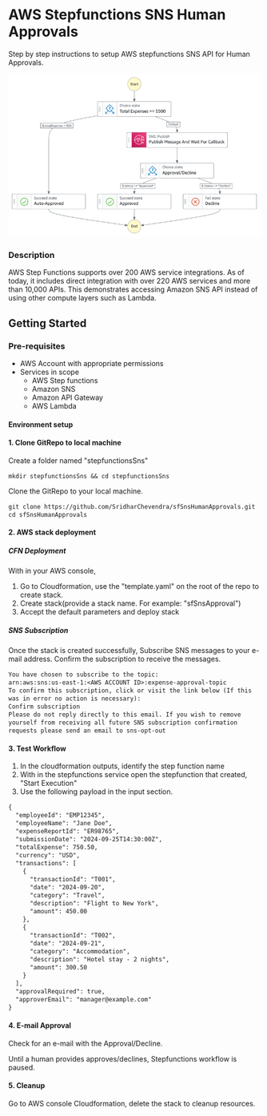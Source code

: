 # AWS Stepfunctions SNS Human Approvals

Step by step instructions to setup AWS stepfunctions SNS API for Human Approvals.

![Sample Workflow](Images/stepfunctions_graph_flow.png)

### Description
AWS Step Functions supports over 200 AWS service integrations. As of today, it includes direct integration with over 220 AWS services and more than 10,000 APIs. This demonstrates accessing Amazon SNS API instead of using other compute layers such as Lambda.

## Getting Started
### Pre-requisites
* AWS Account with appropriate permissions
* Services in scope
  - AWS Step functions
  - Amazon SNS
  - Amazon API Gateway
  - AWS Lambda
  
#### Environment setup
#### 1. Clone GitRepo to local machine
Create a folder named "stepfunctionsSns"

```
mkdir stepfunctionsSns && cd stepfunctionsSns

```
Clone the GitRepo to your local machine.
```
git clone https://github.com/SridharChevendra/sfSnsHumanApprovals.git
cd sfSnsHumanApprovals
```
#### 2. AWS stack deployment
##### CFN Deployment
With in your AWS console,
1. Go to Cloudformation, use the "template.yaml" on the root of the repo to create stack.
2. Create stack(provide a stack name. For example: "sfSnsApproval")
3. Accept the default parameters and deploy stack

##### SNS Subscription
Once the stack is created successfully, Subscribe SNS messages to your e-mail address.
Confirm the subscription to receive the messages.
```
You have chosen to subscribe to the topic: 
arn:aws:sns:us-east-1:<AWS ACCOUNT ID>:expense-approval-topic
To confirm this subscription, click or visit the link below (If this was in error no action is necessary): 
Confirm subscription
Please do not reply directly to this email. If you wish to remove yourself from receiving all future SNS subscription confirmation requests please send an email to sns-opt-out
```

#### 3. Test Workflow
1. In the cloudformation outputs, identify the step function name
2. With in the stepfunctions service open the stepfunction that created, "Start Execution"
3. Use the following payload in the input section.
```
{
  "employeeId": "EMP12345",
  "employeeName": "Jane Doe",
  "expenseReportId": "ER98765",
  "submissionDate": "2024-09-25T14:30:00Z",
  "totalExpense": 750.50,
  "currency": "USD",
  "transactions": [
    {
      "transactionId": "T001",
      "date": "2024-09-20",
      "category": "Travel",
      "description": "Flight to New York",
      "amount": 450.00
    },
    {
      "transactionId": "T002",
      "date": "2024-09-21",
      "category": "Accommodation",
      "description": "Hotel stay - 2 nights",
      "amount": 300.50
    }
  ],
  "approvalRequired": true,
  "approverEmail": "manager@example.com"
}
```
#### 4. E-mail Approval
Check for an e-mail with the Approval/Decline. 

Until a human provides approves/declines, Stepfunctions workflow is paused.

#### 5. Cleanup
Go to AWS console Cloudformation, delete the stack to cleanup resources.



